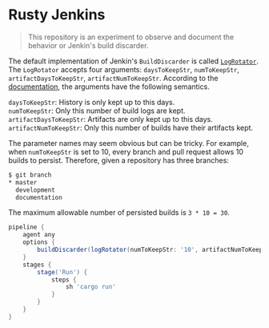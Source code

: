 # Rusty Jenkins

>This repository is an experiment to observe and document the behavior or Jenkin's build discarder.

The default implementation of Jenkin's `BuildDiscarder` is called [`LogRotator`](https://github.com/jenkinsci/jenkins/blob/master/core/src/main/java/hudson/tasks/LogRotator.java).
The `LogRotator` accepts four arguments: `daysToKeepStr`, `numToKeepStr`, `artifactDaysToKeepStr`, `artifactNumToKeepStr`.
According to the [documentation](https://github.com/jenkinsci/jenkins/blob/22aa2e6e766074d11249893e3f35e0b99e20d3d0/core/src/main/java/hudson/tasks/LogRotator.java#L55-L77), the arguments have the following semantics.

`daysToKeepStr`: History is only kept up to this days.<br>
`numToKeepStr`: Only this number of build logs are kept.<br>
`artifactDaysToKeepStr`: Artifacts are only kept up to this days.<br>
`artifactNumToKeepStr`: Only this number of builds have their artifacts kept.

The parameter names may seem obvious but can be tricky.
For example, when `numToKeepStr` is set to 10, every branch and pull request allows 10 builds to persist.
Therefore, given a repository has three branches:
```bash
$ git branch
* master
  development
  documentation
```
The maximum allowable number of persisted builds is `3 * 10 = 30`.




```groovy
pipeline {
    agent any
    options {
        buildDiscarder(logRotator(numToKeepStr: '10', artifactNumToKeepStr: '2'))
    }
    stages {
        stage('Run') {
            steps {
                sh 'cargo run'
            }
        }
    }
}
```
